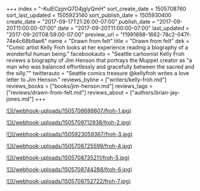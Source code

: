 +++
index = "-KuIECpjmQ7D4jglyQmH"
sort_create_date = 1505708760
sort_last_updated = 1505923140
sort_publish_date = 1505930400
create_date = "2017-09-17T21:26:00-07:00"
publish_date = "2017-09-20T11:00:00-07:00"
date = "2017-09-20T11:00:00-07:00"
last_updated = "2017-09-20T08:59:00-07:00"
preview_url = "f1991698-1662-78c2-047f-74e4c68b9ae6"
name = "Drawn from felt"
title = "Drawn from felt"
dek = "Comic artist Kelly Froh looks at her experience reading a biography of a wonderful human being."
facebookauto = "Seattle cartoonist Kelly Froh reviews a biography of Jim Henson that portrays the Muppet creator as \"a man who was balanced effortlessly and gracefully between the sacred and the silly.\""
twitterauto = "Seattle comics treasure @kellyfroh writes a love letter to Jim Henson."
reviews_byline = ["writers/kelly-froh.md"]
reviews_books = ["books/jim-henson.md"]
reviews_tags = ["reviews/drawn-from-felt.md"]
reviews_about = ["authors/brian-jay-jones.md"]
+++

<p class="image"><a href="http://seattlereviewofbooks.com/webhook-uploads/1505923139520/Henson-big.jpg" target="_blank">![](/webhook-uploads/1505708688607/froh-1.jpg)</a></p>
<p class="image"><a href="http://seattlereviewofbooks.com/webhook-uploads/1505923139520/Henson-big.jpg" target="_blank">![](/webhook-uploads/1505709712938/froh-2.jpg)</a></p>
<p class="image"><a href="http://seattlereviewofbooks.com/webhook-uploads/1505923139520/Henson-big.jpg" target="_blank">![](/webhook-uploads/1505923059367/froh-3.jpg)</a></p>
<p class="image"><a href="http://seattlereviewofbooks.com/webhook-uploads/1505923139520/Henson-big.jpg" target="_blank">![](/webhook-uploads/1505708725599/froh-4.jpg)</a></p>
<p class="image"><a href="http://seattlereviewofbooks.com/webhook-uploads/1505923139520/Henson-big.jpg" target="_blank">![](/webhook-uploads/1505708735211/froh-5.jpg)</a></p>
<p class="image"><a href="http://seattlereviewofbooks.com/webhook-uploads/1505923139520/Henson-big.jpg" target="_blank">![](/webhook-uploads/1505708744288/froh-6.jpg)</a></p>
<p class="image"><a href="http://seattlereviewofbooks.com/webhook-uploads/1505923139520/Henson-big.jpg" target="_blank">![](/webhook-uploads/1505708752722/froh-7.jpg)</a></p>

